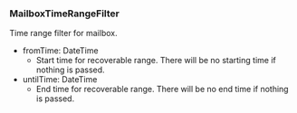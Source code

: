 ### MailboxTimeRangeFilter
Time range filter for mailbox.

- fromTime: DateTime
  - Start time for recoverable range. There will be no starting time if nothing is passed.
- untilTime: DateTime
  - End time for recoverable range. There will be no end time if nothing is passed.
